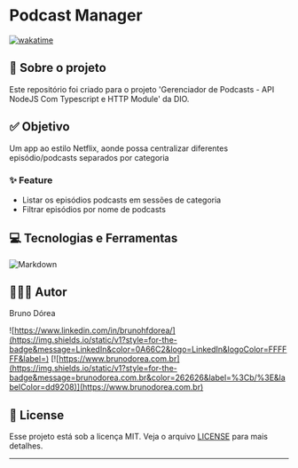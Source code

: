 # Podcast Manager

[![wakatime](https://wakatime.com/badge/user/68660678-6b86-4b78-98df-f5f41a37e1bc/project/9dabb935-2ad3-47aa-b19c-be3368024d7a.svg)](https://wakatime.com/badge/user/68660678-6b86-4b78-98df-f5f41a37e1bc/project/9dabb935-2ad3-47aa-b19c-be3368024d7a)

## 💼 Sobre o projeto

Este repositório foi criado para o projeto 'Gerenciador de Podcasts - API NodeJS Com Typescript e HTTP Module' da DIO.

## ✅ Objetivo

Um app ao estilo Netflix, aonde possa centralizar diferentes episódio/podcasts separados por categoria

### ✨ Feature

- Listar os episódios podcasts em sessões de categoria
- Filtrar episódios por nome de podcasts

## 💻 Tecnologias e Ferramentas

![Markdown](https://img.shields.io/static/v1?style=for-the-badge&message=Markdown&color=000000&logo=Markdown&logoColor=FFFFFF&label=)

## 👨🏽‍💻 Autor

Bruno Dórea

![https://www.linkedin.com/in/brunohfdorea/](https://img.shields.io/static/v1?style=for-the-badge&message=LinkedIn&color=0A66C2&logo=LinkedIn&logoColor=FFFFFF&label=)
[![https://www.brunodorea.com.br](https://img.shields.io/static/v1?style=for-the-badge&message=brunodorea.com.br&color=262626&label=%3Cb/%3E&labelColor=dd9208)](https://www.brunodorea.com.br)

## 📝 License

Esse projeto está sob a licença MIT. Veja o arquivo [LICENSE](LICENSE) para mais detalhes.

---
